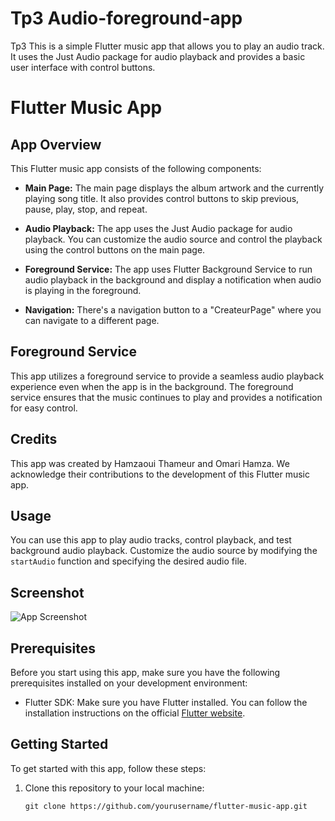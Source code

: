 # Tp3 Audio-foreground-app

Tp3
This is a simple Flutter music app that allows you to play an audio track. It uses the Just Audio package for audio playback and provides a basic user interface with control buttons.

# Flutter Music App

## App Overview
This Flutter music app consists of the following components:

- **Main Page:** The main page displays the album artwork and the currently playing song title. It also provides control buttons to skip previous, pause, play, stop, and repeat.

- **Audio Playback:** The app uses the Just Audio package for audio playback. You can customize the audio source and control the playback using the control buttons on the main page.

- **Foreground Service:** The app uses Flutter Background Service to run audio playback in the background and display a notification when audio is playing in the foreground.

- **Navigation:** There's a navigation button to a "CreateurPage" where you can navigate to a different page.

## Foreground Service
This app utilizes a foreground service to provide a seamless audio playback experience even when the app is in the background. The foreground service ensures that the music continues to play and provides a notification for easy control.

## Credits
This app was created by Hamzaoui Thameur and Omari Hamza. We acknowledge their contributions to the development of this Flutter music app.

## Usage
You can use this app to play audio tracks, control playback, and test background audio playback. Customize the audio source by modifying the `startAudio` function and specifying the desired audio file.

## Screenshot
![App Screenshot](screenshots/screenshot.png)


## Prerequisites

Before you start using this app, make sure you have the following prerequisites installed on your development environment:

- Flutter SDK: Make sure you have Flutter installed. You can follow the installation instructions on the official [Flutter website](https://flutter.dev/docs/get-started/install).

## Getting Started

To get started with this app, follow these steps:

1. Clone this repository to your local machine:

   ```shell
   git clone https://github.com/yourusername/flutter-music-app.git
